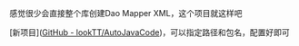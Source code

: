 感觉很少会直接整个库创建Dao Mapper XML，这个项目就这样吧

[新项目]([GitHub - lookTT/AutoJavaCode](https://github.com/lookTT/AutoJavaCode))，可以指定路径和包名，配置好即可
